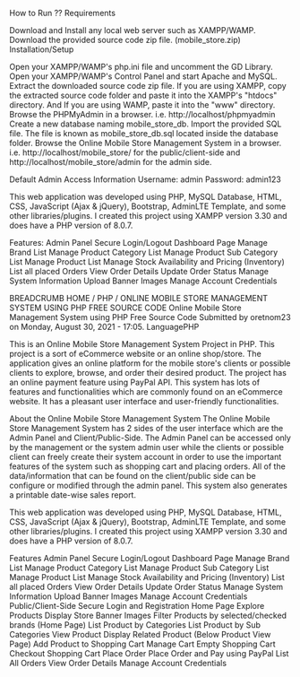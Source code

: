 How to Run ??
Requirements

Download and Install any local web server such as XAMPP/WAMP.
Download the provided source code zip file. (mobile_store.zip)
Installation/Setup

Open your XAMPP/WAMP's php.ini file and uncomment the GD Library.
Open your XAMPP/WAMP's Control Panel and start Apache and MySQL.
Extract the downloaded source code zip file.
If you are using XAMPP, copy the extracted source code folder and paste it into the XAMPP's "htdocs" directory. And If you are using WAMP, paste it into the "www" directory.
Browse the PHPMyAdmin in a browser. i.e. http://localhost/phpmyadmin
Create a new database naming mobile_store_db.
Import the provided SQL file. The file is known as mobile_store_db.sql located inside the database folder.
Browse the Online Mobile Store Management System in a browser. i.e. http://localhost/mobile_store/ for the public/client-side and http://localhost/mobile_store/admin for the admin side.

Default Admin Access Information
Username: admin
Password: admin123


This web application was developed using PHP, MySQL Database, HTML, CSS, JavaScript (Ajax & jQuery), Bootstrap, AdminLTE Template, and some other libraries/plugins. I created this project using XAMPP version 3.30 and does have a PHP version of 8.0.7.

Features:
Admin Panel
Secure Login/Logout
Dashboard Page
Manage Brand List
Manage Product Category List
Manage Product Sub Category List
Manage Product List
Manage Stock Availability and Pricing (Inventory)
List all placed Orders
View Order Details
Update Order Status
Manage System Information
Upload Banner Images
Manage Account Credentials



BREADCRUMB
HOME / PHP / ONLINE MOBILE STORE MANAGEMENT SYSTEM USING PHP FREE SOURCE CODE
Online Mobile Store Management System using PHP Free Source Code
Submitted by oretnom23 on Monday, August 30, 2021 - 17:05.
LanguagePHP


This is an Online Mobile Store Management System Project in PHP. This project is a sort of eCommerce website or an online shop/store. The application gives an online platform for the mobile store's clients or possible clients to explore, browse, and order their desired product. The project has an online payment feature using PayPal API. This system has lots of features and functionalities which are commonly found on an eCommerce website. It has a pleasant user interface and user-friendly functionalities.

About the Online Mobile Store Management System
The Online Mobile Store Management System has 2 sides of the user interface which are the Admin Panel and Client/Public-Side. The Admin Panel can be accessed only by the management or the system admin user while the clients or possible client can freely create their system account in order to use the important features of the system such as shopping cart and placing orders. All of the data/information that can be found on the client/public side can be configure or modified through the admin panel. This system also generates a printable date-wise sales report.


This web application was developed using PHP, MySQL Database, HTML, CSS, JavaScript (Ajax & jQuery), Bootstrap, AdminLTE Template, and some other libraries/plugins. I created this project using XAMPP version 3.30 and does have a PHP version of 8.0.7.

Features
Admin Panel
Secure Login/Logout
Dashboard Page
Manage Brand List
Manage Product Category List
Manage Product Sub Category List
Manage Product List
Manage Stock Availability and Pricing (Inventory)
List all placed Orders
View Order Details
Update Order Status
Manage System Information
Upload Banner Images
Manage Account Credentials
Public/Client-Side
Secure Login and Registration
Home Page
Explore Products
Display Store Banner Images
Filter Products by selected/checked brands (Home Page)
List Product by Categories
List Product by Sub Categories
View Product
Display Related Product (Below Product View Page)
Add Product to Shopping Cart
Manage Cart
Empty Shopping Cart
Checkout Shopping Cart
Place Order
Place Order and Pay using PayPal
List All Orders
View Order Details
Manage Account Credentials


